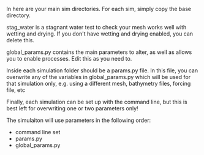 In here are your main sim directories. 
For each sim, simply copy the base directory.

stag\_water is a stagnant water test to check your mesh
works well with wetting and drying. If you don't have
wetting and drying enabled, you can delete this.

global\_params.py contains the main parameters to alter, 
as well as allows you to enable processes. Edit this
as you need to.

Inside each simulation folder should be a params.py file.
In this file, you can overwrite any of the variables in
global\_params.py which will be used for that simulation only,
e.g. using a different mesh, bathymetry files, forcing file, etc

Finally, each simulation can be set up with the command line, but
this is best left for overwriting one or two parameters only!

The simulaiton will use parameters in the following order:
 - command line set
 - params.py
 - global\_params.py
